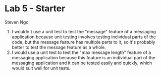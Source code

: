 # Lab 5 - Starter
Steven Ngo
1. I wouldn't use a unit test to test the "message" feature of a messaging application because unit testing involves testing individual parts of the code, but the message feature has multiple parts to it, so it's probably better to test the message feature as a whole.
2. I would use a unit test to test the "max message length" feature of a messaging application because this feature is an individual part of the messaging application and it can be tested easily and quickly, which would suit well for unit tests.